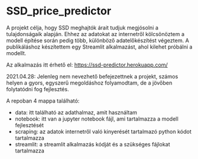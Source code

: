 # SSD_price_predictor
A projekt célja, hogy SSD meghajtók árait tudjuk megjósolni a tulajdonságaik alapján. Ehhez az adatokat az internetről kölcsönöztem a modell építése során pedig több, különböző adatelőkészítést végeztem. A publikáláshoz készítettem egy Streamlit alkalmazást, ahol kilehet próbálni a modellt.

Az alkalmazás itt érhető el: https://ssd-predictor.herokuapp.com/

2021.04.28:
Jelenleg nem nevezhető befejezettnek a projekt, számos helyen a gyors, egyszerű megoldáshoz folyamodtam, de a jövőben folytatódni fog fejlesztés.

A repoban 4 mappa található: 
- data: itt található az adathalmaz, amit használtam
- notebook: itt van a jupyter notebook fájl, ami tartalmazza a modell fejlesztését
- scraping: az adatok internetről való kinyerését tartalmazó python kódot tartalmazza
- streamlit: a streamlit alkalmazás kódját és a szükséges fájlokat tartalmazza

